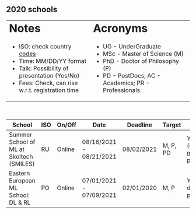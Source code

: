 ## 2020 schools  

<link rel="stylesheet" type="text/css" media="all" href="custom.css" />

<table border="0">
 <tr>
    <td><b style="font-size:30px">Notes</b></td>
    <td><b style="font-size:30px">Acronyms</b></td>
 </tr>
 <tr>
    <td>
      
  * ISO: check country [codes](https://countrycode.org/)
  * Time: MM/DD/YY  format  
  * Talk: Possibility of presentation (Yes/No)  
  * Fees: Check, can rise w.r.t. registration time
  
   </td>
    <td>
          
  * UG - UnderGraduate
  * MSc - Master of Science (M)
  * PhD - Doctor of Philosophy (P)
  * PD - PostDocs; AC - Academics; PR - Professionals 
  
   </td>
 </tr>
</table>

&nbsp;  

School | ISO | On/Off | Date | Deadline | Target | Talk | Fees | Aid | Link 
--- | --- | --- |  --- | --- | --- | --- | --- | --- | --- 
Summer School of ML at Skoltech (SMILES) | RU | Online | 08/16/2021 - 08/21/2021 | 08/02/2021 | M, P, PD | Yes (see [my poster](https://yadi.sk/i/qvf6czazZtOH8g) | **FREE** | N/A | https://smiles.skoltech.ru/school
Eastern European ML School: DL & RL | PO | Online |  07/01/2021 - 07/09/2021 | 02/01/2020  | M, P | Yes (I did a poster) | **FREE** | N/A | https://www.eeml.eu/previous-editions/eeml2020

